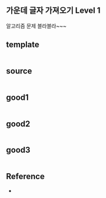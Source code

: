 ## 가운데 글자 가져오기 Level 1

알고리즘 문제 블라블라~~~

## template
```python

```

## source
```python

```

## good1
```python

```

## good2
```python

```

## good3
```python

```

## Reference
* 
